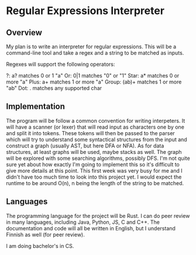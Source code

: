 # Regular Expressions Interpreter

## Overview
My plan is to write an interpreter for regular expressions. This will be a command-line tool and take a regex and
 a string to be matched as inputs.

Regexes will support the following operators:

?:       a?      matches 0 or 1 "a"
Or:      0|1     matches "0" or "1" 
Star:    a*      matches 0 or more "a"
Plus:    a+      matches 1 or more "a"
Group:   (ab)+   matches 1 or more "ab"
Dot:     .       matches any supported char


## Implementation
The program will be follow a common convention for writing interpeters. It will have a scanner (or lexer) that will read input
as characters one by one and split it into tokens. These tokens will then be passed to the parser which will try to understand some
syntactical structures from the input and construct a graph (usually AST, but here DFA or NFA). As for data structures, 
at least graphs will be used, maybe stacks as well. The graph will be explored with some searching algorithms, possibly DFS.
I'm not quite sure yet about how exactly I'm going to implement this so it's difficult to give more details at this point. This first
week was very busy for me and I didn't have too much time to look into this project yet.
I would expect the runtime to be around O(n), n being the length of the string to be matched.

## Languages
The programming language for the project will be Rust. I can do peer review in many languages, including Java, Python, JS, C and C++.
The documentation and code will all be written in English, but I understand Finnish as well (for peer review).


I am doing bachelor's in CS.
